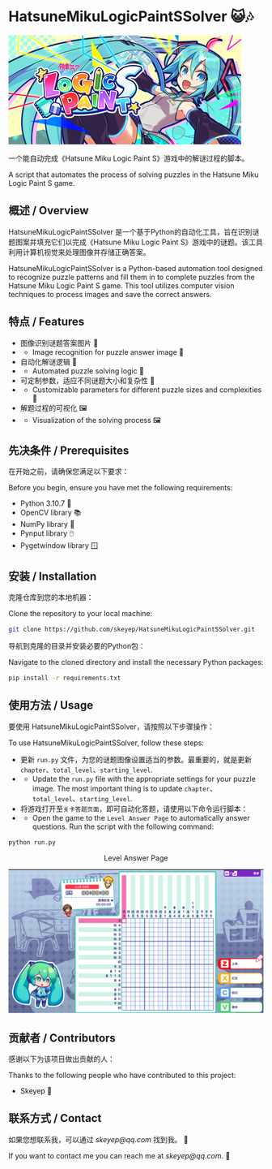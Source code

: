 # HatsuneMikuLogicPaintSSolver 😺🎶

![Header](https://github.com/skeyep/HatsuneMikuLogicPaintSSolver/blob/main/pic/header.jpg)

一个能自动完成《Hatsune Miku Logic Paint S》游戏中的解谜过程的脚本。

A script that automates the process of solving puzzles in the Hatsune Miku Logic Paint S game.

## 概述 / Overview

HatsuneMikuLogicPaintSSolver 是一个基于Python的自动化工具，旨在识别谜题图案并填充它们以完成《Hatsune Miku Logic Paint S》游戏中的谜题。该工具利用计算机视觉来处理图像并存储正确答案。

HatsuneMikuLogicPaintSSolver is a Python-based automation tool designed to recognize puzzle patterns and fill them in to complete puzzles from the Hatsune Miku Logic Paint S game. This tool utilizes computer vision techniques to process images and save the correct answers.

## 特点 / Features

- 图像识别谜题答案图片 📸
- - Image recognition for puzzle answer image 📸
- 自动化解谜逻辑 🧠
- - Automated puzzle solving logic 🧠
- 可定制参数，适应不同谜题大小和复杂性 🔧
- - Customizable parameters for different puzzle sizes and complexities 🔧
- 解题过程的可视化 🖼️
- - Visualization of the solving process 🖼️

## 先决条件 / Prerequisites

在开始之前，请确保您满足以下要求： 

Before you begin, ensure you have met the following requirements:

- Python 3.10.7 🐍
- OpenCV library 📚
- NumPy library 🔢
- Pynput library 🖱️
- Pygetwindow library 🪟

## 安装 / Installation

克隆仓库到您的本地机器：

Clone the repository to your local machine:

```bash
git clone https://github.com/skeyep/HatsuneMikuLogicPaintSSolver.git
```

导航到克隆的目录并安装必要的Python包：

Navigate to the cloned directory and install the necessary Python packages:

```bash
pip install -r requirements.txt
```

## 使用方法 / Usage

要使用 HatsuneMikuLogicPaintSSolver，请按照以下步骤操作：

To use HatsuneMikuLogicPaintSSolver, follow these steps:

- 更新 `run.py` 文件，为您的谜题图像设置适当的参数。最重要的，就是更新`chapter`、`total_level`、`starting_level`.
- - Update the `run.py` file with the appropriate settings for your puzzle image. The most important thing is to update `chapter`、`total_level`、`starting_level`.
- 将游戏打开至`关卡答题页面`，即可自动化答题，请使用以下命令运行脚本：
- - Open the game to the `Level Answer Page` to automatically answer questions. Run the script with the following command:

```bash
python run.py
```
<div align="center">Level Answer Page</div>

![Level Answer Page](https://github.com/skeyep/HatsuneMikuLogicPaintSSolver/blob/main/pic/answer%20page.png)

## 贡献者 / Contributors

感谢以下为该项目做出贡献的人：

Thanks to the following people who have contributed to this project:

- Skeyep 🌟

## 联系方式 / Contact

如果您想联系我，可以通过 _skeyep@qq.com_ 找到我。 📧

If you want to contact me you can reach me at _skeyep@qq.com_. 📧